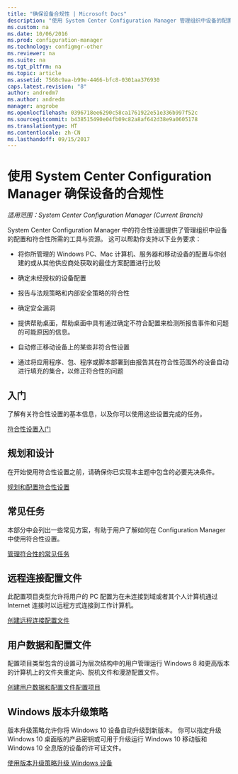 ```yaml
---
title: "确保设备合规性 | Microsoft Docs"
description: "使用 System Center Configuration Manager 管理组织中设备的配置和合规性。"
ms.custom: na
ms.date: 10/06/2016
ms.prod: configuration-manager
ms.technology: configmgr-other
ms.reviewer: na
ms.suite: na
ms.tgt_pltfrm: na
ms.topic: article
ms.assetid: 7568c9aa-b99e-4466-bfc8-0301aa376930
caps.latest.revision: "8"
author: andredm7
ms.author: andredm
manager: angrobe
ms.openlocfilehash: 0396718ee6290c58ca1761922e51e336b997f52c
ms.sourcegitcommit: b438515490e04fb09c82a8af642d38e9a0605178
ms.translationtype: HT
ms.contentlocale: zh-CN
ms.lasthandoff: 09/15/2017
---
```

# <a name="ensure-device-compliance-with-system-center-configuration-manager"></a>使用 System Center Configuration Manager 确保设备的合规性

*适用范围：System Center Configuration Manager (Current Branch)*

System Center Configuration Manager 中的符合性设置提供了管理组织中设备的配置和符合性所需的工具与资源。 这可以帮助你支持以下业务要求：  

-   将你所管理的 Windows PC、Mac 计算机、服务器和移动设备的配置与你创建的或从其他供应商处获取的最佳方案配置进行比较  

-   确定未经授权的设备配置  

-   报告与法规策略和内部安全策略的符合性  

-   确定安全漏洞  

-   提供帮助桌面，帮助桌面中具有通过确定不符合配置来检测所报告事件和问题的可能原因的信息。  

-   自动修正移动设备上的某些非符合性设置  

-   通过将应用程序、包、程序或脚本部署到由报告其在符合性范围外的设备自动进行填充的集合，以修正符合性的问题  


## <a name="get-started"></a>入门  
 了解有关符合性设置的基本信息，以及你可以使用这些设置完成的任务。  

 [符合性设置入门](../../compliance/get-started/get-started-with-compliance-settings.md)  

## <a name="plan-and-design"></a>规划和设计  
 在开始使用符合性设置之前，请确保你已实现本主题中包含的必要先决条件。  

 [规划和配置符合性设置](../../compliance/plan-design/plan-for-and-configure-compliance-settings.md)  

## <a name="common-tasks"></a>常见任务  
 本部分中会列出一些常见方案，有助于用户了解如何在 Configuration Manager 中使用符合性设置。  

 [管理符合性的常见任务](../../compliance/plan-design/common-tasks-for-managing-compliance.md)  

## <a name="remote-connection-profiles"></a>远程连接配置文件  
 此配置项目类型允许将用户的 PC 配置为在未连接到域或者其个人计算机通过 Internet 连接时以远程方式连接到工作计算机。  

 [创建远程连接配置文件](/sccm/compliance/deploy-use/create-remote-connection-profiles)  

## <a name="user-data-and-profiles"></a>用户数据和配置文件  
 配置项目类型包含的设置可为层次结构中的用户管理运行 Windows 8 和更高版本的计算机上的文件夹重定向、脱机文件和漫游配置文件。  

 [创建用户数据和配置文件配置项目](/sccm/compliance/deploy-use/create-user-data-and-profiles-configuration-items)  

## <a name="windows-edition-upgrade-policy"></a>Windows 版本升级策略  
 版本升级策略允许你将 Windows 10 设备自动升级到新版本。 你可以指定升级 Windows 10 桌面版的产品密钥或可用于升级运行 Windows 10 移动版和 Windows 10 全息版的设备的许可证文件。  

 [使用版本升级策略升级 Windows 设备](/sccm/compliance/deploy-use/upgrade-windows-version)  
